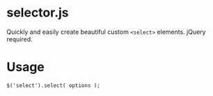 <h1>selector.js</h1>
<p>Quickly and easily create beautiful custom <code>&#60;select&#62;</code> elements.  jQuery required.</p>
<h1>Usage</h1>
<code style="display: block;">$('select').select( options );</code>